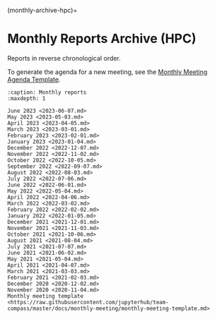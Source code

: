 (monthly-archive-hpc)=

# Monthly Reports Archive (HPC)

Reports in reverse chronological order.

To generate the agenda for a new meeting, see the [Monthly Meeting Agenda Template](https://raw.githubusercontent.com/jupyterhub/team-compass/master/docs/monthly-meeting/monthly-meeting-template.md).

```{toctree}
:caption: Monthly reports
:maxdepth: 1

June 2023 <2023-06-07.md>
May 2023 <2023-05-03.md>
April 2023 <2023-04-05.md>
March 2023 <2023-03-01.md>
February 2023 <2023-02-01.md>
January 2023 <2023-01-04.md>
December 2022 <2022-12-07.md>
November 2022 <2022-11-02.md>
October 2022 <2022-10-05.md>
September 2022 <2022-09-07.md>
August 2022 <2022-08-03.md>
July 2022 <2022-07-06.md>
June 2022 <2022-06-01.md>
May 2022 <2022-05-04.md>
April 2022 <2022-04-06.md>
March 2022 <2022-03-02.md>
February 2022 <2022-02-02.md>
January 2022 <2022-01-05.md>
December 2021 <2021-12-01.md>
November 2021 <2021-11-03.md>
October 2021 <2021-10-06.md>
August 2021 <2021-08-04.md>
July 2021 <2021-07-07.md>
June 2021 <2021-06-02.md>
May 2021 <2021-05-04.md>
April 2021 <2021-04-07.md>
March 2021 <2021-03-03.md>
February 2021 <2021-02-03.md>
December 2020 <2020-12-02.md>
November 2020 <2020-11-04.md>
Monthly meeting template <https://raw.githubusercontent.com/jupyterhub/team-compass/master/docs/monthly-meeting/monthly-meeting-template.md>
```
